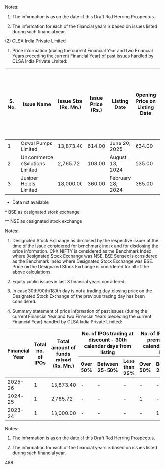 Notes:

1. The information is as on the date of this Draft Red Herring Prospectus.

2. The information for each of the financial years is based on issues listed during such financial year.

(2) CLSA India Private Limited

1. Price information (during the current Financial Year and two Financial Years preceding the current Financial Year) of past issues handled by CLSA India Private Limited:

<table><thead><tr><th>S. No.</th><th>Issue Name</th><th>Issue Size (Rs. Mn.)</th><th>Issue Price (Rs.)</th><th>Listing Date</th><th>Opening Price on Listing Date</th><th>+/- % change in closing price, [+/- % change in closing benchmark]- 30th calendar days from listing</th><th>+/- % change in closing price, [+/- % change in closing benchmark]- 90th calendar days from listing</th><th>+/- % change in closing price, [+/- % change in closing benchmark]- 180th calendar days from listing</th></tr></thead><tbody><tr><td>1</td><td>Oswal Pumps Limited</td><td>13,873.40</td><td>614.00</td><td>June 20, 2025</td><td>634.00</td><td>+17.96%, [-0.57%]</td><td>+29.28%, [+0.87%]</td><td>NA</td></tr><tr><td>2</td><td>Unicommerce eSolutions Limited</td><td>2,765.72</td><td>108.00</td><td>August 13, 2024</td><td>235.00</td><td>+109.98, [+3.23%]</td><td>+89.71%, [+0.04%]</td><td>+39.56%, [-2.40%]</td></tr><tr><td>3</td><td>Juniper Hotels Limited</td><td>18,000.00</td><td>360.00</td><td>February 28, 2024</td><td>365.00</td><td>+43.76%, [+1.71%]</td><td>+21.22%, [+4.47%]</td><td>+9.83%, [+13.08%]</td></tr></tbody></table>

* Data not available

^ BSE as designated stock exchange

^^ NSE as designated stock exchange

Notes:

1. Designated Stock Exchange as disclosed by the respective issuer at the time of the issue considered for benchmark index and for disclosing the price information. CNX NIFTY is considered as the Benchmark Index where Designated Stock Exchange was NSE. BSE Sensex is considered as the Benchmark Index where Designated Stock Exchange was BSE. Price on the Designated Stock Exchange is considered for all of the above calculations.

2. Equity public issues in last 3 financial years considered

3. In case 30th/90th/180th day is not a trading day, closing price on the Designated Stock Exchange of the previous trading day has been considered.

2. Summary statement of price information of past issues (during the current Financial Year and two Financial Years preceding the current Financial Year) handled by CLSA India Private Limited:

<table><thead><tr><th rowspan="2">Financial Year</th><th rowspan="2">Total no. of IPOs</th><th rowspan="2">Total amount of funds raised (Rs. Mn.)</th><th colspan="3">No. of IPOs trading at discount - 30th calendar days from listing</th><th colspan="3">No. of IPOs trading at premium - 30th calendar days from listing</th><th colspan="3">No. of IPOs trading at discount - 180th calendar days from listing</th><th colspan="3">No. of IPOs trading at premium - 180th calendar days from listing</th></tr><tr><th>Over 50%</th><th>Between 25-50%</th><th>Less than 25%</th><th>Over 50%</th><th>Between 25-50%</th><th>Less than 25%</th><th>Over 50%</th><th>Between 25-50%</th><th>Less than 25%</th><th>Over 50%</th><th>Between 25-50%</th><th>Less than 25%</th></tr></thead><tbody><tr><td>2025-26</td><td>1</td><td>13,873.40</td><td>-</td><td>-</td><td>-</td><td>-</td><td>-</td><td>1</td><td>-</td><td>-</td><td>-</td><td>-</td><td>-</td><td>-</td></tr><tr><td>2024-25</td><td>1</td><td>2,765.72</td><td>-</td><td>-</td><td>-</td><td>1</td><td>-</td><td>-</td><td>-</td><td>-</td><td>-</td><td>-</td><td>1</td><td>-</td></tr><tr><td>2023-24</td><td>1</td><td>18,000.00</td><td>-</td><td>-</td><td>-</td><td>-</td><td>1</td><td>-</td><td>-</td><td>-</td><td>-</td><td>-</td><td>-</td><td>1</td></tr></tbody></table>

Notes:

1. The information is as on the date of this Draft Red Herring Prospectus.

2. The information for each of the financial years is based on issues listed during such financial year.

488